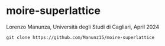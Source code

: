 # moire-superlattice
 
Lorenzo Manunza, Università degli Studi di Cagliari, April 2024

```
git clone https://github.com/Manunz15/moire-superlattice
```
